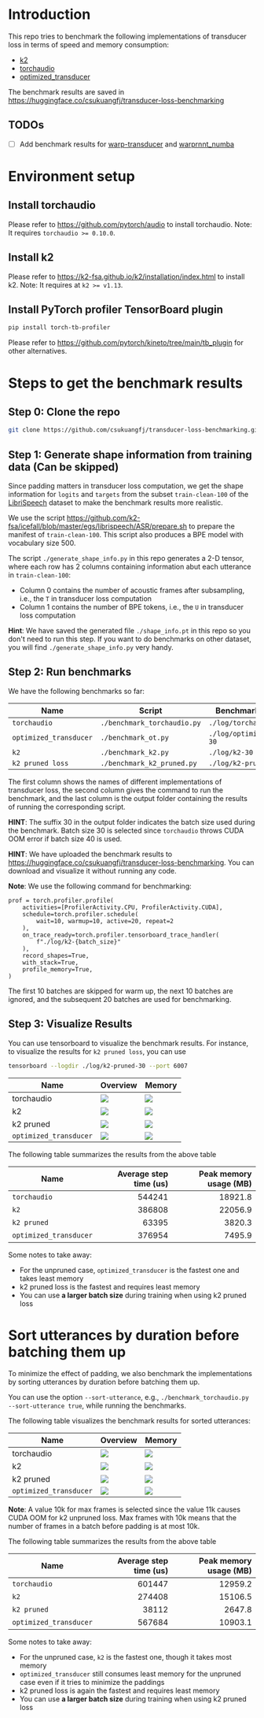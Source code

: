 # Introduction

This repo tries to benchmark the following implementations of
transducer loss in terms of speed and memory consumption:

- [k2][k2]
- [torchaudio][torchaudio]
- [optimized_transducer][optimized_transducer]

The benchmark results are saved in <https://huggingface.co/csukuangfj/transducer-loss-benchmarking>


## TODOs

- [ ] Add benchmark results for [warp-transducer][warp-transducer] and [warprnnt_numba][warprnnt_numba]


# Environment setup

## Install torchaudio
Please refer to <https://github.com/pytorch/audio> to install torchaudio.
Note: It requires `torchaudio >= 0.10.0`.

## Install k2

Please refer to <https://k2-fsa.github.io/k2/installation/index.html> to install k2.
Note: It requires at `k2 >= v1.13`.

## Install PyTorch profiler TensorBoard plugin

```bash
pip install torch-tb-profiler
```

Please refer to <https://github.com/pytorch/kineto/tree/main/tb_plugin> for other alternatives.


# Steps to get the benchmark results

## Step 0: Clone the repo

```bash
git clone https://github.com/csukuangfj/transducer-loss-benchmarking.git
```

## Step 1: Generate shape information from training data (Can be skipped)

Since padding matters in transducer loss computation, we get the shape information
for `logits` and `targets` from the subset `train-clean-100` of the [LibriSpeech][LibriSpeech]
dataset to make the benchmark results more realistic.

We use the script <https://github.com/k2-fsa/icefall/blob/master/egs/librispeech/ASR/prepare.sh>
to prepare the manifest of `train-clean-100`. This script also produces a BPE model with vocabulary
size 500.

The script `./generate_shape_info.py` in this repo generates a 2-D tensor, where each row has 2 columns
containing information abut each utterance in `train-clean-100`:
  - Column 0 contains the number of acoustic frames after subsampling, i.e., the `T` in transducer loss computation
  - Column 1 contains the number of BPE tokens, i.e., the `U` in transducer loss computation

**Hint**: We have saved the generated file `./shape_info.pt` in this repo so you don't need
to run this step. If you want to do benchmarks on other dataset, you will find `./generate_shape_info.py`
very handy.

## Step 2: Run benchmarks

We have the following benchmarks so far:


| Name                      |  Script                     | Benchmark Result folder         |
|---------------------------|-----------------------------|---------------------------------|
| `torchaudio`              | `./benchmark_torchaudio.py` | `./log/torchaudio-30`           |
| `optimized_transducer`    | `./benchmark_ot.py`         | `./log/optimized_transducer-30` |
| `k2`                      | `./benchmark_k2.py`         | `./log/k2-30`                   |
| `k2 pruned loss`          | `./benchmark_k2_pruned.py`  | `./log/k2-pruned-30`            |

The first column shows the names of different implementations of transducer loss, the second
column gives the command to run the benchmark, and the last column is the
output folder containing the results of running the corresponding script.

**HINT**: The suffix 30 in the output folder indicates the batch size used during the benchmark.
Batch size 30 is selected since `torchaudio` throws CUDA OOM error if batch size 40 is used.

**HINT**: We have uploaded the benchmark results to
<https://huggingface.co/csukuangfj/transducer-loss-benchmarking>. You can download and visualize
it without running any code.

**Note**: We use the following command for benchmarking:

```python3
prof = torch.profiler.profile(
    activities=[ProfilerActivity.CPU, ProfilerActivity.CUDA],
    schedule=torch.profiler.schedule(
        wait=10, warmup=10, active=20, repeat=2
    ),
    on_trace_ready=torch.profiler.tensorboard_trace_handler(
        f"./log/k2-{batch_size}"
    ),
    record_shapes=True,
    with_stack=True,
    profile_memory=True,
)
```
The first 10 batches are skipped for warm up, the next 10 batches are ignored,
and the subsequent 20 batches are used for benchmarking.


## Step 3: Visualize Results

You can use tensorboard to visualize the benchmark results. For instance, to visualize
the results for `k2 pruned loss`, you can use

```bash
tensorboard --logdir ./log/k2-pruned-30 --port 6007
```

|  Name     |  Overview  | Memory  |
|-----------|------------|---------|
|torchaudio | ![](pic/torchaudio-30-overview.png) | ![](pic/torchaudio-30-memory.png)|
|k2 | ![](pic/k2-30-overview.png) | ![](pic/k2-30-memory.png)|
|k2 pruned | ![](pic/k2-pruned-30-overview.png) | ![](pic/k2-pruned-30-memory.png)|
|`optimized_transducer`| ![](pic/optimized_transducer-30-overview.png) | ![](pic/optimized_transducer-30-memory.png)|

The following table summarizes the results from the above table

|  Name                  |  Average step time (us)  | Peak memory usage (MB)  |
|------------------------|-------------------------:|------------------------:|
| `torchaudio`           | 544241                   | 18921.8                 |
| `k2`                   | 386808                   | 22056.9                 |
| `k2 pruned`            |  63395                   | 3820.3                  |
| `optimized_transducer` | 376954                   | 7495.9                  |


Some notes to take away:

- For the unpruned case, `optimized_transducer` is the fastest one and takes least memory
- k2 pruned loss is the fastest and requires least memory
- You can use **a larger batch size** during training when using k2 pruned loss


# Sort utterances by duration before batching them up

To minimize the effect of padding, we also benchmark the implementations by sorting
utterances by duration before batching them up.

You can use the option `--sort-utterance`, e.g., `./benchmark_torchaudio.py --sort-utterance true`,
while running the benchmarks.

The following table visualizes the benchmark results for sorted utterances:

|  Name     |  Overview  | Memory  |
|-----------|------------|---------|
|torchaudio | ![](pic/torchaudio-max-frames-10k-overview.png) | ![](pic/torchaudio-max-frames-10k-memory.png)|
|k2 | ![](pic/k2-max-frames-10k-overview.png) | ![](pic/k2-max-frames-10k-memory.png)|
|k2 pruned | ![](pic/k2-pruned-max-frames-10k-overview.png) | ![](pic/k2-pruned-max-frames-10k-memory.png)|
|`optimized_transducer`| ![](pic/optimized_transducer-max-frames-10k-overview.png) | ![](pic/optimized_transducer-max-frames-10k-memory.png)|

**Note**: A value 10k for max frames is selected since the value 11k causes CUDA OOM for k2 unpruned loss.
Max frames with 10k means that the number of frames in a batch before padding is at most 10k.

The following table summarizes the results from the above table

|  Name                  |  Average step time (us)  | Peak memory usage (MB)  |
|------------------------|-------------------------:|------------------------:|
| `torchaudio`           | 601447                   | 12959.2                 |
| `k2`                   | 274408                   | 15106.5                 |
| `k2 pruned`            |  38112                   | 2647.8                  |
| `optimized_transducer` | 567684                   | 10903.1                 |


Some notes to take away:

- For the unpruned case, `k2` is the fastest one, though it takes most memory
- `optimized_transducer` still consumes least memory for the unpruned case even
  if it tries to minimize the paddings
- k2 pruned loss is again the fastest and requires least memory
- You can use **a larger batch size** during training when using k2 pruned loss


[k2]: http://github.com/k2-fsa/k2
[torchaudio]: https://github.com/pytorch/audio
[optimized_transducer]: https://github.com/csukuangfj/optimized_transducer
[warp-transducer]: https://github.com/HawkAaron/warp-transducer
[warprnnt_numba]: https://github.com/titu1994/warprnnt_numba
[LibriSpeech]: https://www.openslr.org/12

